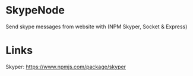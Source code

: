 # SkypeNode
Send skype messages from website with (NPM Skyper, Socket &amp; Express)
# Links
Skyper: https://www.npmjs.com/package/skyper
